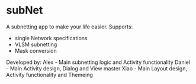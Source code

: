 # subNet
A subnetting app to make your life easier.
Supports:
- single Network specifications
- VLSM subnetting
- Mask conversion

Developed by:
Alex - Main subnetting logic and Activity functionality
Daniel - Main Activity design, Dialog and View master
Xiao - Main Layout design, Activity functionality and Themeing
